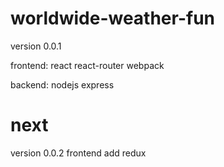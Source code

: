 # worldwide-weather-fun

version 0.0.1

frontend: 
        react
        react-router
        webpack

backend:
        nodejs
        express


# next

version 0.0.2
frontend add redux